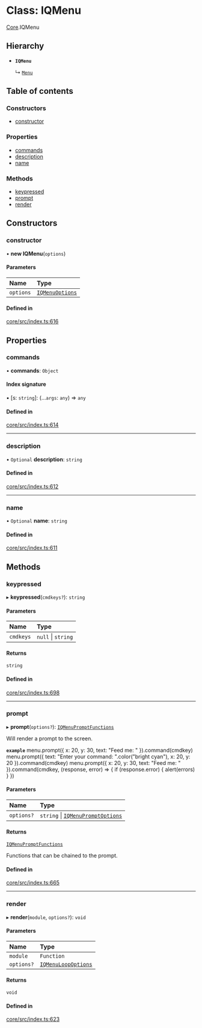 # Class: IQMenu

[Core](../modules/Core.md).IQMenu

## Hierarchy

- **`IQMenu`**

  ↳ [`Menu`](Core.IQ.Core.Menu.md)

## Table of contents

### Constructors

- [constructor](Core.IQMenu.md#constructor)

### Properties

- [commands](Core.IQMenu.md#commands)
- [description](Core.IQMenu.md#description)
- [name](Core.IQMenu.md#name)

### Methods

- [keypressed](Core.IQMenu.md#keypressed)
- [prompt](Core.IQMenu.md#prompt)
- [render](Core.IQMenu.md#render)

## Constructors

### constructor

• **new IQMenu**(`options`)

#### Parameters

| Name | Type |
| :------ | :------ |
| `options` | [`IQMenuOptions`](../interfaces/Core.IQMenuOptions.md) |

#### Defined in

[core/src/index.ts:616](https://github.com/iniquitybbs/iniquity/blob/722e6ba/packages/core/src/index.ts#L616)

## Properties

### commands

• **commands**: `Object`

#### Index signature

▪ [s: `string`]: (...`args`: `any`) => `any`

#### Defined in

[core/src/index.ts:614](https://github.com/iniquitybbs/iniquity/blob/722e6ba/packages/core/src/index.ts#L614)

___

### description

• `Optional` **description**: `string`

#### Defined in

[core/src/index.ts:612](https://github.com/iniquitybbs/iniquity/blob/722e6ba/packages/core/src/index.ts#L612)

___

### name

• `Optional` **name**: `string`

#### Defined in

[core/src/index.ts:611](https://github.com/iniquitybbs/iniquity/blob/722e6ba/packages/core/src/index.ts#L611)

## Methods

### keypressed

▸ **keypressed**(`cmdkeys?`): `string`

#### Parameters

| Name | Type |
| :------ | :------ |
| `cmdkeys` | ``null`` \| `string` |

#### Returns

`string`

#### Defined in

[core/src/index.ts:698](https://github.com/iniquitybbs/iniquity/blob/722e6ba/packages/core/src/index.ts#L698)

___

### prompt

▸ **prompt**(`options?`): [`IQMenuPromptFunctions`](../interfaces/Core.IQMenuPromptFunctions.md)

Will render a prompt to the screen.

**`example`**
menu.prompt({ x: 20, y: 30, text: "Feed me: " }).command(cmdkey)
menu.prompt({ text: "Enter your command: ".color("bright cyan"), x: 20, y: 20 }).command(cmdkey)
menu.prompt({ x: 20, y: 30, text: "Feed me: " }).command(cmdkey, (response, error) => {
     if (response.error) {
         alert(errors)
     }
 })

#### Parameters

| Name | Type |
| :------ | :------ |
| `options?` | `string` \| [`IQMenuPromptOptions`](../interfaces/Core.IQMenuPromptOptions.md) |

#### Returns

[`IQMenuPromptFunctions`](../interfaces/Core.IQMenuPromptFunctions.md)

Functions that can be chained to the prompt.

#### Defined in

[core/src/index.ts:665](https://github.com/iniquitybbs/iniquity/blob/722e6ba/packages/core/src/index.ts#L665)

___

### render

▸ **render**(`module`, `options?`): `void`

#### Parameters

| Name | Type |
| :------ | :------ |
| `module` | `Function` |
| `options?` | [`IQMenuLoopOptions`](../interfaces/Core.IQMenuLoopOptions.md) |

#### Returns

`void`

#### Defined in

[core/src/index.ts:623](https://github.com/iniquitybbs/iniquity/blob/722e6ba/packages/core/src/index.ts#L623)
